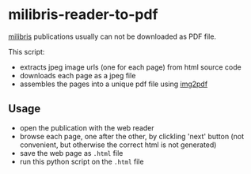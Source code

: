 # milibris-reader-to-pdf

[milibris](https://www.milibris.com/) publications usually can not be downloaded as PDF file.

This script:
- extracts jpeg image urls (one for each page) from html source code
- downloads each page as a jpeg file
- assembles the pages into a unique pdf file using [img2pdf](https://gitlab.mister-muffin.de/josch/img2pdf)

## Usage
 - open the publication with the web reader
 - browse each page, one after the other, by clickling 'next' button (not convenient, but otherwise the correct html is not generated)
 - save the web page as `.html` file
 - run this python script on the `.html` file

